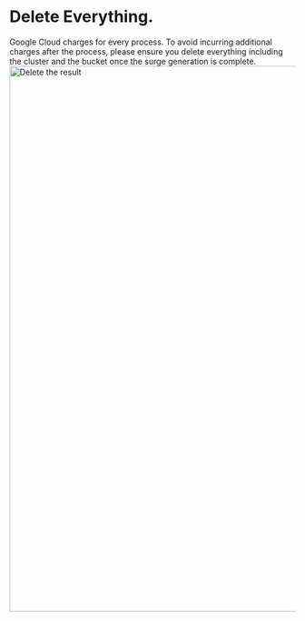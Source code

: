# Delete Everything.
Google Cloud charges for every process. To avoid incurring additional charges after the process, please ensure you delete everything including the cluster and the bucket once the surge generation is complete.
<img  src="/gke/delete.1.png" alt="Delete the result" style="width: 100vw">